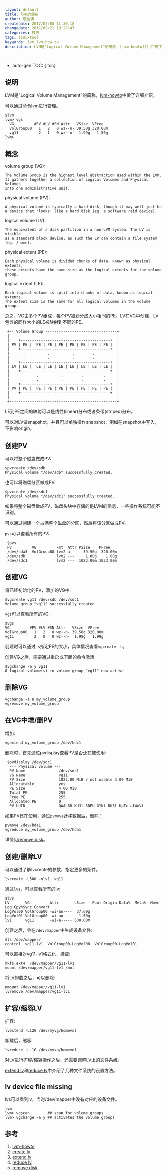 ```yaml
---
layout: default
title: lvm的使用
author: 李佶澳
createdate: 2017/07/05 11:30:18
changedate: 2017/09/21 19:28:47
categories: 技巧
tags: linuxtool
keywords: lvm,lvm-how-to
description: LVM是"Logical Volume Management"的简称，[lvm-howto][1]中做了详细介绍。

---
```


* auto-gen TOC:
{:toc}

## 说明 

LVM是"Logical Volume Management"的简称，[lvm-howto][1]中做了详细介绍。

可以通过命令lvm进行管理。

	$lvm
	lvm> vgs
	  VG         #PV #LV #SN Attr   VSize  VFree
	  VolGroup00   1   2   0 wz--n- 39.50g 320.00m
	  vg11         2   1   0 wz--n-  1.99g   1.50g
	lvm>

## 概念

volume group (VG):

	The Volume Group is the highest level abstraction used within the LVM.
	It gathers together a collection of Logical Volumes and Physical Volumes 
	into one administrative unit.

physical volume (PV):

	A physical volume is typically a hard disk, though it may well just be 
	a device that 'looks' like a hard disk (eg. a software raid device).

logical volume (LV):

	The equivalent of a disk partition in a non-LVM system. The LV is visible 
	as a standard block device; as such the LV can contain a file system (eg. /home).

physical extent (PE):

	Each physical volume is divided chunks of data, known as physical extents, 
	these extents have the same size as the logical extents for the volume group.

logical extent (LE):

	Each logical volume is split into chunks of data, known as logical extents. 
	The extent size is the same for all logical volumes in the volume group.

总之，VG由多个PV组成，每个PV被划分成大小相同的PE。LV在VG中创建，LV包含的同样大小的LE被映射到不同的PE。

	 +-- Volume Group --------------------------------+
	 |                                                |
	 |    +----------------------------------------+  |
	 | PV | PE |  PE | PE | PE | PE | PE | PE | PE |  |
	 |    +----------------------------------------+  |
	 |      .          .          .        .          |
	 |      .          .          .        .          |
	 |    +----------------------------------------+  |
	 | LV | LE |  LE | LE | LE | LE | LE | LE | LE |  |
	 |    +----------------------------------------+  |
	 |            .          .        .         .     |
	 |            .          .        .         .     |
	 |    +----------------------------------------+  |
	 | PV | PE |  PE | PE | PE | PE | PE | PE | PE |  |
	 |    +----------------------------------------+  |
	 |                                                |
	 +------------------------------------------------+

LE到PE之间的映射可以是线性(linear)分布或者条带(striped)分布。

可以对LV做snapshot，并且可以单独操作snapshot，例如在snapshot中写入，不影响origin。

## 创建PV

可以将整个磁盘做成PV:

	$pvcreate /dev/sdb
	Physical volume "/dev/sdb" successfully created.

也可以将磁盘分区做成PV:

	$pvcreate /dev/sdc1
	Physical volume "/dev/sdc1" successfully created.

如果将整个磁盘做成PV，磁盘头块中存储的是LVM的信息，一些操作系统可能不识别。

可以通过创建一个占满整个磁盘的分区，然后将该分区做成PV。

`pvs`可以查看所有的PV:

	 $pvs
	 PV         VG         Fmt  Attr PSize    PFree
	 /dev/sda3  VolGroup00 lvm2 a--    39.50g  320.00m
	 /dev/sdb              lvm2 ---     1.00g    1.00g
	 /dev/sdc1             lvm2 ---  1023.00m 1023.00m

## 创建VG

将已经初始化的PV，添加的VG中:

	$vgcreate vg11 /dev/sdb /dev/sdc1
	Volume group "vg11" successfully created

`vgs`可以查看所有的VG:

	$vgs
	VG         #PV #LV #SN Attr   VSize  VFree
	VolGroup00   1   2   0 wz--n- 39.50g 320.00m
	vg11         2   0   0 wz--n-  1.99g   1.99g

创建时可以通过`-s`指定PE的大小，具体情况查看`vgcreate -h`。

创建VG之后，需要通过重启或下面的命令激活:

	$vgchange -a y vg11
	0 logical volume(s) in volume group "vg11" now active

## 删除VG

	vgchange -a n my_volume_group
	vgremove my_volume_group

## 在VG中增/删PV

增加:

	vgextend my_volume_group /dev/hdc1

删除时，首先通过pvdisplay查看PV是否还在被使用:

	 $pvdisplay /dev/sdc1
	  --- Physical volume ---
	  PV Name               /dev/sdc1
	  VG Name               vg11
	  PV Size               1023.00 MiB / not usable 3.00 MiB
	  Allocatable           yes
	  PE Size               4.00 MiB
	  Total PE              255
	  Free PE               255
	  Allocated PE          0
	  PV UUID               QAAL6D-KUJl-SDPU-GYKt-DK5l-UpTc-aIWoVt

如果PV还在使用，通过`pvmove`迁移数据后，删除：

	pvmove /dev/hda1
	vgreduce my_volume_group /dev/hda1

详情见[remove disk][5]。

## 创建/删除LV

可以通过了解lvcreate的参数，指定更多的条件。

	lvcreate -L500 -nlv1  vg11

通过`lvs`，可以查看所有的lv:

	$lvs
	LV       VG         Attr       LSize   Pool Origin Data%  Meta%  Move Log Cpy%Sync Convert
	LogVol00 VolGroup00 -wi-ao----  37.69g
	LogVol01 VolGroup00 -wi-ao----   1.50g
	lv1      vg11       -wi-a----- 500.00m

创建之后，会在`/dev/mapper`中生成设备文件:

	$ls /dev/mapper/
	control  vg11-lv1  VolGroup00-LogVol00  VolGroup00-LogVol01

可以直接对vg11-lv1格式化，挂载:

	mkfs.ext4  /dev/mapper/vg11-lv1
	mount /dev/mapper/vg11-lv1 /mnt

将LV卸载之后，可以删除:

	umount /dev/mapper/vg11-lv1
	lvremove /dev/mapper/vg11-lv1

## 扩容/缩容LV

扩容:

	lvextend -L12G /dev/myvg/homevol

卸载后，缩容:

	lvreduce -L-1G /dev/myvg/homevol

对LV进行扩容/缩容操作之后，还需要调整LV上的文件系统。

[extend lv][3]和[reduce lv][4]中介绍了几种文件系统的设置方法。

## lv device file missing

lvs可以看到lv，当时/dev/mapper中没有对应的设备文件。

	lvm
	lvm> vgscan        ## scan for volume groups
	lvm> vgchange -a y ## activates the volume groups

## 参考

1. [lvm-howto][1]
2. [create lv][2]
3. [extend lv][3]
4. [reduce lv][4]
5. [remove disk][5]

[1]: http://tldp.org/HOWTO/LVM-HOWTO/  "lvm-howto" 
[2]: http://tldp.org/HOWTO/LVM-HOWTO/createlv.html "createlv"
[3]: http://tldp.org/HOWTO/LVM-HOWTO/extendlv.html "extendlv"
[4]: http://tldp.org/HOWTO/LVM-HOWTO/reducelv.html "reducelv"
[5]: http://tldp.org/HOWTO/LVM-HOWTO/removeadisk.html "remove disk"
